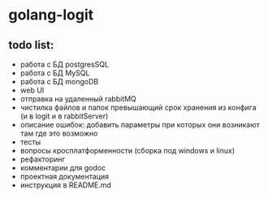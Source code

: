 # golang-logit
## todo list:
- работа с БД postgresSQL
- работа с БД MySQL
- работа с БД mongoDB
- web UI
- отправка на удаленный rabbitMQ
- чистилка файлов и папок превышающий срок хранения из конфига (и в logit и в rabbitServer)
- описание ошибок: добавить параметры при которых они возникают там где это возможно
- тесты
- вопросы кросплатформенности (сборка под windows и linux)
- рефакторинг
- комментарии для godoc
- проектная документация
- инструкция в README.md